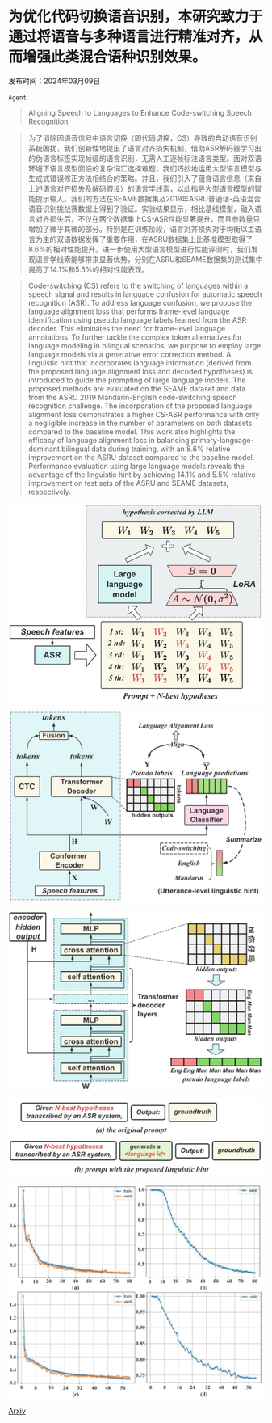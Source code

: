 # 为优化代码切换语音识别，本研究致力于通过将语音与多种语言进行精准对齐，从而增强此类混合语种识别效果。

发布时间：2024年03月09日

`Agent`

> Aligning Speech to Languages to Enhance Code-switching Speech Recognition

> 为了消除因语音信号中语言切换（即代码切换，CS）导致的自动语音识别系统困扰，我们创新性地提出了语言对齐损失机制，借助ASR解码器学习出的伪语言标签实现帧级的语言识别，无需人工逐帧标注语言类型。面对双语环境下语言模型面临的复杂词汇选择难题，我们巧妙地运用大型语言模型与生成式错误修正方法相结合的策略。并且，我们引入了蕴含语言信息（来自上述语言对齐损失及解码假设）的语言学线索，以此指导大型语言模型的智能提示输入。我们的方法在SEAME数据集及2019年ASRU普通话-英语混合语音识别挑战赛数据上得到了验证。实验结果显示，相比基线模型，融入语言对齐损失后，不仅在两个数据集上CS-ASR性能显著提升，而且参数量只增加了微乎其微的部分。特别是在训练阶段，语言对齐损失对于均衡以主语言为主的双语数据发挥了重要作用，在ASRU数据集上比基准模型取得了8.6%的相对性能提升。进一步使用大型语言模型进行性能评测时，我们发现语言学线索能够带来显著优势，分别在ASRU和SEAME数据集的测试集中提高了14.1%和5.5%的相对性能表现。

> Code-switching (CS) refers to the switching of languages within a speech signal and results in language confusion for automatic speech recognition (ASR). To address language confusion, we propose the language alignment loss that performs frame-level language identification using pseudo language labels learned from the ASR decoder. This eliminates the need for frame-level language annotations. To further tackle the complex token alternatives for language modeling in bilingual scenarios, we propose to employ large language models via a generative error correction method. A linguistic hint that incorporates language information (derived from the proposed language alignment loss and decoded hypotheses) is introduced to guide the prompting of large language models. The proposed methods are evaluated on the SEAME dataset and data from the ASRU 2019 Mandarin-English code-switching speech recognition challenge. The incorporation of the proposed language alignment loss demonstrates a higher CS-ASR performance with only a negligible increase in the number of parameters on both datasets compared to the baseline model. This work also highlights the efficacy of language alignment loss in balancing primary-language-dominant bilingual data during training, with an 8.6% relative improvement on the ASRU dataset compared to the baseline model. Performance evaluation using large language models reveals the advantage of the linguistic hint by achieving 14.1% and 5.5% relative improvement on test sets of the ASRU and SEAME datasets, respectively.

![为优化代码切换语音识别，本研究致力于通过将语音与多种语言进行精准对齐，从而增强此类混合语种识别效果。](../../../paper_images/2403.05887/lora.jpg)

![为优化代码切换语音识别，本研究致力于通过将语音与多种语言进行精准对齐，从而增强此类混合语种识别效果。](../../../paper_images/2403.05887/language_alignment_loss.jpg)

![为优化代码切换语音识别，本研究致力于通过将语音与多种语言进行精准对齐，从而增强此类混合语种识别效果。](../../../paper_images/2403.05887/tokentolanguage.jpg)

![为优化代码切换语音识别，本研究致力于通过将语音与多种语言进行精准对齐，从而增强此类混合语种识别效果。](../../../paper_images/2403.05887/prompt.jpg)

![为优化代码切换语音识别，本研究致力于通过将语音与多种语言进行精准对齐，从而增强此类混合语种识别效果。](../../../paper_images/2403.05887/loss_wer2.jpg)

[Arxiv](https://arxiv.org/abs/2403.05887)